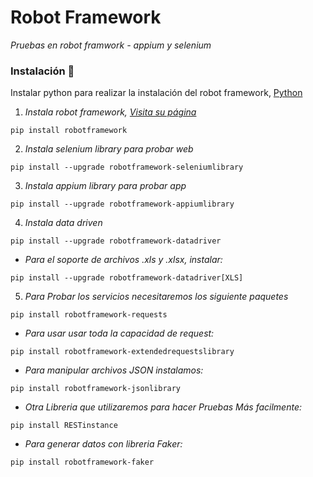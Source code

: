 # Robot Framework

_Pruebas en robot framwork - appium y selenium_

### Instalación 🔧

Instalar python para realizar la instalación del robot framework, [Python](https://www.python.org/)

1. _Instala robot framework, [Visita su página](https://robotframework.org/)_

```
pip install robotframework
```

2. _Instala selenium library para probar web_

```
pip install --upgrade robotframework-seleniumlibrary
```

3. _Instala appium library para probar app_

```
pip install --upgrade robotframework-appiumlibrary
```

4. _Instala data driven_

```
pip install --upgrade robotframework-datadriver
```

- _Para el soporte de archivos .xls y .xlsx, instalar:_

```
pip install --upgrade robotframework-datadriver[XLS]
```
5. _Para Probar los servicios necesitaremos los siguiente paquetes_

```
pip install robotframework-requests
```
- _Para usar usar toda la capacidad de request:_

```
pip install robotframework-extendedrequestslibrary
```
- _Para manipular archivos JSON instalamos:_

```
pip install robotframework-jsonlibrary
```
- _Otra Libreria que utilizaremos para hacer Pruebas Más facilmente:_

```
pip install RESTinstance
```

- _Para generar datos con libreria Faker:_

```
pip install robotframework-faker
```
